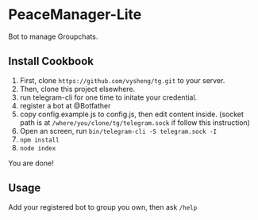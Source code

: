 # PeaceManager-Lite

Bot to manage Groupchats.

## Install Cookbook

1. First, clone `https://github.com/vysheng/tg.git` to your server.
2. Then, clone this project elsewhere.
3. run telegram-cli for one time to initate your credential.
4. register a bot at @Botfather
5. copy config.example.js to config.js, then edit content inside. (socket path is at `/where/you/clone/tg/telegram.sock` if follow this instruction)
6. Open an screen, run `bin/telegram-cli -S telegram.sock -I`
7. `npm install`
8. `node index`

You are done!

## Usage

Add your registered bot to group you own, then ask `/help`
